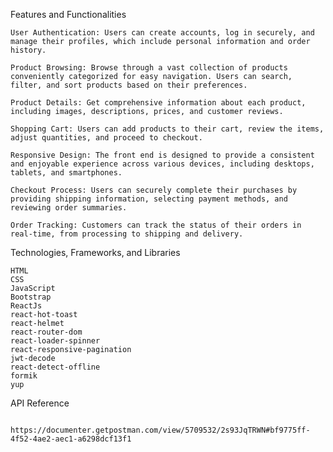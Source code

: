 Features and Functionalities

    User Authentication: Users can create accounts, log in securely, and manage their profiles, which include personal information and order history.

    Product Browsing: Browse through a vast collection of products conveniently categorized for easy navigation. Users can search, filter, and sort products based on their preferences.

    Product Details: Get comprehensive information about each product, including images, descriptions, prices, and customer reviews.

    Shopping Cart: Users can add products to their cart, review the items, adjust quantities, and proceed to checkout.

    Responsive Design: The front end is designed to provide a consistent and enjoyable experience across various devices, including desktops, tablets, and smartphones.

    Checkout Process: Users can securely complete their purchases by providing shipping information, selecting payment methods, and reviewing order summaries.

    Order Tracking: Customers can track the status of their orders in real-time, from processing to shipping and delivery.


Technologies, Frameworks, and Libraries

    HTML
    CSS
    JavaScript
    Bootstrap
    ReactJs
    react-hot-toast
    react-helmet
    react-router-dom
    react-loader-spinner
    react-responsive-pagination
    jwt-decode
    react-detect-offline
    formik
    yup

API Reference

        https://documenter.getpostman.com/view/5709532/2s93JqTRWN#bf9775ff-4f52-4ae2-aec1-a6298dcf13f1
